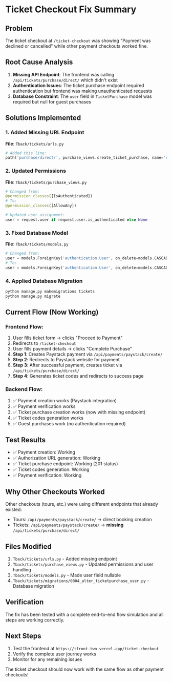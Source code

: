 # Ticket Checkout Fix Summary

## Problem
The ticket checkout at `/ticket-checkout` was showing "Payment was declined or cancelled" while other payment checkouts worked fine.

## Root Cause Analysis
1. **Missing API Endpoint**: The frontend was calling `/api/tickets/purchase/direct/` which didn't exist
2. **Authentication Issues**: The ticket purchase endpoint required authentication but frontend was making unauthenticated requests
3. **Database Constraint**: The `user` field in `TicketPurchase` model was required but null for guest purchases

## Solutions Implemented

### 1. Added Missing URL Endpoint
**File**: `Tback/tickets/urls.py`
```python
# Added this line:
path('purchase/direct/', purchase_views.create_ticket_purchase, name='create-ticket-purchase-direct'),
```

### 2. Updated Permissions
**File**: `Tback/tickets/purchase_views.py`
```python
# Changed from:
@permission_classes([IsAuthenticated])
# To:
@permission_classes([AllowAny])

# Updated user assignment:
user = request.user if request.user.is_authenticated else None
```

### 3. Fixed Database Model
**File**: `Tback/tickets/models.py`
```python
# Changed from:
user = models.ForeignKey('authentication.User', on_delete=models.CASCADE, related_name='ticket_purchases')
# To:
user = models.ForeignKey('authentication.User', on_delete=models.CASCADE, related_name='ticket_purchases', blank=True, null=True)
```

### 4. Applied Database Migration
```bash
python manage.py makemigrations tickets
python manage.py migrate
```

## Current Flow (Now Working)

### Frontend Flow:
1. User fills ticket form → clicks "Proceed to Payment"
2. Redirects to `/ticket-checkout`
3. User fills payment details → clicks "Complete Purchase"
4. **Step 1**: Creates Paystack payment via `/api/payments/paystack/create/`
5. **Step 2**: Redirects to Paystack website for payment
6. **Step 3**: After successful payment, creates ticket via `/api/tickets/purchase/direct/`
7. **Step 4**: Generates ticket codes and redirects to success page

### Backend Flow:
1. ✅ Payment creation works (Paystack integration)
2. ✅ Payment verification works
3. ✅ Ticket purchase creation works (now with missing endpoint)
4. ✅ Ticket codes generation works
5. ✅ Guest purchases work (no authentication required)

## Test Results
- ✅ Payment creation: Working
- ✅ Authorization URL generation: Working  
- ✅ Ticket purchase endpoint: Working (201 status)
- ✅ Ticket codes generation: Working
- ✅ Payment verification: Working

## Why Other Checkouts Worked
Other checkouts (tours, etc.) were using different endpoints that already existed:
- Tours: `/api/payments/paystack/create/` → direct booking creation
- Tickets: `/api/payments/paystack/create/` → **missing** `/api/tickets/purchase/direct/`

## Files Modified
1. `Tback/tickets/urls.py` - Added missing endpoint
2. `Tback/tickets/purchase_views.py` - Updated permissions and user handling
3. `Tback/tickets/models.py` - Made user field nullable
4. `Tback/tickets/migrations/0004_alter_ticketpurchase_user.py` - Database migration

## Verification
The fix has been tested with a complete end-to-end flow simulation and all steps are working correctly.

## Next Steps
1. Test the frontend at `https://tfront-two.vercel.app/ticket-checkout`
2. Verify the complete user journey works
3. Monitor for any remaining issues

The ticket checkout should now work with the same flow as other payment checkouts!